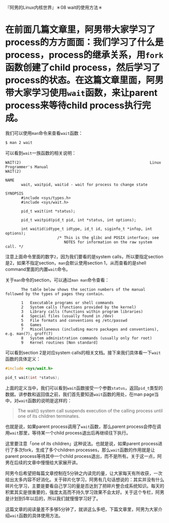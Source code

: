 『阿男的Linux内核世界』＊08 wait的使用方法＊

# 在前面几篇文章里，阿男带大家学习了process的方方面面：我们学习了什么是process，process的继承关系，用`fork`函数创建了child process，然后学习了process的状态。在这篇文章里面，阿男带大家学习使用`wait`函数，来让parent process来等待child process执行完成。

我们可以使用`man`命令来查看`wait`函数：

```bash
$ man 2 wait
```

可以看到`wait`一族函数的相关说明：

```man
WAIT(2)                                                         Linux Programmer's Manual                                                         WAIT(2)

NAME
       wait, waitpid, waitid - wait for process to change state

SYNOPSIS
       #include <sys/types.h>
       #include <sys/wait.h>

       pid_t wait(int *status);

       pid_t waitpid(pid_t pid, int *status, int options);

       int waitid(idtype_t idtype, id_t id, siginfo_t *infop, int options);
                       /* This is the glibc and POSIX interface; see
                          NOTES for information on the raw system call. */
```

注意上面命令里面的数字`2`，因为我们要看的是system calls，所以要指定section是2，如果不指定section，`man`会默认使用section 1，从而查看的是shell command里面的内置`wait`命令。

关于`man`命令的section，可以通过`man man`命令查看：

```man
       The table below shows the section numbers of the manual followed by the types of pages they contain.

       1   Executable programs or shell commands
       2   System calls (functions provided by the kernel)
       3   Library calls (functions within program libraries)
       4   Special files (usually found in /dev)
       5   File formats and conventions eg /etc/passwd
       6   Games
       7   Miscellaneous (including macro packages and conventions), e.g. man(7), groff(7)
       8   System administration commands (usually only for root)
       9   Kernel routines [Non standard]
```

可以看到section 2是对应system calls的相关文档。接下来我们具体看一下`wait`函数的具体定义：

```c
#include <sys/wait.h>

pid_t wait(int *status);
```

上面的定义当中，我们可以看到`wait`函数接受一个参数`status`，返回`pid_t`类型的数据。讲参数和返回值之前，我们首先要知道`wait`函数的用处，在man page当中，对`wait`函数的说明是这样的：

> The wait() system call suspends execution of the calling process until one of its children terminates.

也就是说，如果parent process调用了`wait`函数，那么parent process会停在调用`wait`那里，等待某一个child process退出后再继续往下执行。

这里要注意「one of its children」这种说法。也就是说，如果parent process进行了多次fork，生成了多个children processes，那么`wait`函数的作用就是让parent process等待其中一个child process退出，而不是所有。关于这一点，阿男在后续的文章中慢慢给大家展开讲。

阿男今后希望把每篇文章控制在5分钟之内读完的量，让大家每天有所收获，一次给出太多内容不好消化。关于碎片化学习，阿男有几句话想说的：其实并没有什么碎片化学习，主要是要看自己学习的量是否达到了把碎片整合成系统知识。每天的积累其实是很重要的，强度太高而不持久学习效果不会太好。关于这个专栏，阿男是计划到5年以后的，所以我们就慢慢学习好了。

这篇文章的阅读量差不多够5分钟了，就讲这么多吧，下篇文章里，阿男为大家介绍`wait`函数的具体使用方法。